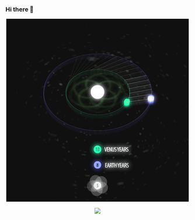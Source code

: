 ### Hi there 👋


<p align="center">
<img src="https://github.com/christine1729/christine1729/blob/main/number1.gif" width="500px">
</p>

<!--
**christine1729/christine1729** is a ✨ _special_ ✨ repository because its `README.md` (this file) appears on your GitHub profile.

Here are some ideas to get you started:

- 🔭 I’m currently working on ...
- 🌱 I’m currently learning ...
- 👯 I’m looking to collaborate on ...
- 🤔 I’m looking for help with ...
- 💬 Ask me about ...
- 📫 How to reach me: ...
- 😄 Pronouns: ...
- ⚡ Fun fact: ...
-->

<p align="center">
  <img src="https://github-readme-stats.vercel.app/api/?username=christine1729&theme=prussian&show_icons=true&count_private=true">
</p>
